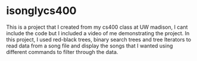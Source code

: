 # isonglycs400
This is a project that I created from my cs400 class at UW madison, I cant include the code but I included a video of me demonstrating the project. In this project, I used red-black trees, binary search trees and tree Iterators to read data from a song file and display the songs that I wanted using different commands to filter through the data. 
